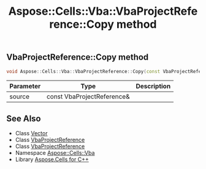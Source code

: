 ﻿---
title: Aspose::Cells::Vba::VbaProjectReference::Copy method
linktitle: Copy
second_title: Aspose.Cells for C++ API Reference
description: 'How to use Copy method of Aspose::Cells::Vba::VbaProjectReference class in C++.'
type: docs
weight: 600
url: /cpp/aspose.cells.vba/vbaprojectreference/copy/
---
## VbaProjectReference::Copy method




```cpp
void Aspose::Cells::Vba::VbaProjectReference::Copy(const VbaProjectReference &source)
```


| Parameter | Type | Description |
| --- | --- | --- |
| source | const VbaProjectReference\& |  |

## See Also

* Class [Vector](../../../aspose.cells/vector/)
* Class [VbaProjectReference](../)
* Class [VbaProjectReference](../)
* Namespace [Aspose::Cells::Vba](../../)
* Library [Aspose.Cells for C++](../../../)
